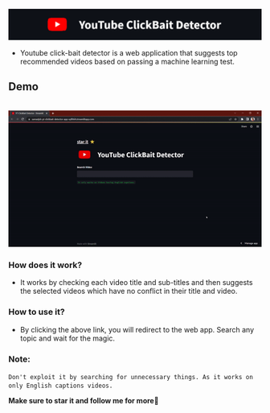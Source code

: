 <img src='images/header.png' alt='header'><br>

+ Youtube click-bait detector is a web application that suggests top recommended videos based on passing a machine learning test.
## Demo
<br> 

<div align='center'>
<a href='https://samadpls-yt-clickbait-detector-app-vy8h64.streamlitapp.com/'>
  <img src='images/demo.gif' alt='demo'>
</a></div>

### How does it work?

- It works by checking each video title and sub-titles and then suggests the selected videos which have no conflict in their title and video.

### How to use it?
 - By clicking the above link, you will redirect to the web app. Search any topic and wait for the magic. 
### Note:
`Don't exploit it by searching for unnecessary things. As it works on only English captions videos.`


**Make sure to star it and follow me for more🤍**